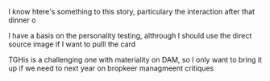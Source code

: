 I  know htere's something to this story, particulary the interaction after that dinner o

I have a basis on the personality testing, althrough I should use the direct source image if I want to pulll the card

TGHis is a challenging one with materiality on DAM, so I only want to bring it up if we need to next  year on bropkeer managmeent critiques
